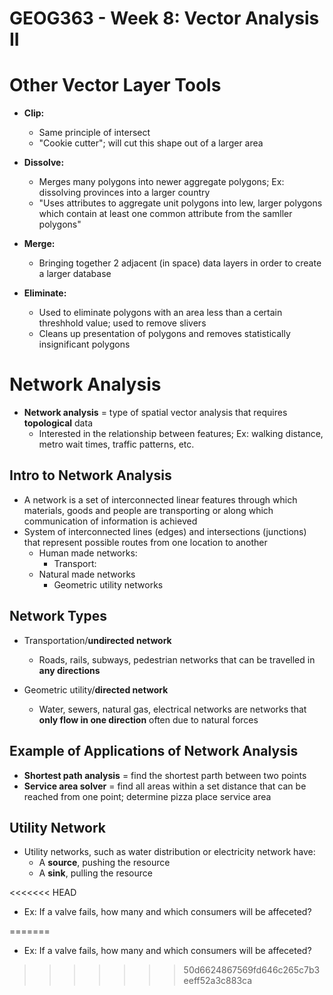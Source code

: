 # GEOG363 - Week 8: Vector Analysis II

# Other Vector Layer Tools
- **Clip:**
    - Same principle of intersect
    - "Cookie cutter"; will cut this shape out of a larger area

- **Dissolve:**
    - Merges many polygons into newer aggregate polygons; Ex: dissolving provinces into a larger country
    - "Uses attributes to aggregate unit polygons into lew, larger polygons which contain at least one common attribute from the samller polygons"

- **Merge:**
    - Bringing together 2 adjacent (in space) data layers in order to create a larger database

- **Eliminate:**
    - Used to eliminate polygons with an area less than a certain threshhold value; used to remove slivers
    - Cleans up presentation of polygons and removes statistically insignificant polygons

# Network Analysis
- **Network analysis** = type of spatial vector analysis that requires **topological** data
    - Interested in the relationship between features; Ex: walking distance, metro wait times, traffic patterns, etc.

## Intro to Network Analysis
- A network is a set of interconnected linear features through which materials, goods and people are transporting or along which communication of information is achieved
- System of interconnected lines (edges) and intersections (junctions) that represent possible routes from one location to another
    - Human made networks:
        - Transport:
    - Natural made networks
        - Geometric utility networks

## Network Types
- Transportation/**undirected network**
    - Roads, rails, subways, pedestrian networks that can be travelled in **any directions**

- Geometric utility/**directed network**
    - Water, sewers, natural gas, electrical networks are networks that **only flow in one direction** often due to natural forces

## Example of Applications of Network Analysis
- **Shortest path analysis** = find the shortest parth between two points
- **Service area solver** = find all areas within a set distance that can be reached from one point; determine pizza place service area

## Utility Network
- Utility networks, such as water distribution or electricity network have:
    - A **source**, pushing the resource
    - A **sink**, pulling the resource

<<<<<<< HEAD
- Ex: If a valve fails, how many and which consumers will be affeceted?

=======
- Ex: If a valve fails, how many and which consumers will be affeceted?
>>>>>>> 50d6624867569fd646c265c7b3eeff52a3c883ca
